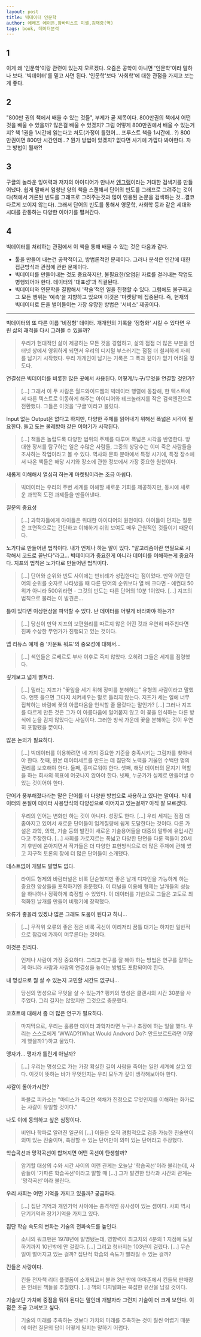 ```yaml
---
layout: post
title: 빅데이터 인문학
author: 에레즈 에이든,잠바티스트 미셸,김재중(역)
tags: book, 데이터분석
---
```


## 1
이게 왜 '인문학'이랑 관련이 있는지 모르겠다. 요즘은 공학이 아니면 '인문학'이라 말하나 보다. '빅데이터'를 믿고 사면 된다. '인문학'보다 '사회학'에 대한 관점을 가지고 보는게 좋다. 

## 2
"800만 권의 책에서 배울 수 있는 것들", 부제가 곧 제목이다. 800만권의 책에서 어떤 것을 배울 수 있을까? 많은걸 배울 수 있겠지? 그럼 어떻게 800만권에서 배울 수 있는거지? 책 1권을 1시간에 읽는다고 쳐도(가정이 틀렸어... 프루스트 책을 1시간에.. ?) 800만권이면 800만 시간인데...? 뭔가 방법이 있겠지? 없다면 사기에 가깝다 봐야한다. 자 그 방법이 뭘까?!

## 3
구글의 놀라운 잉여력과 저자의 아이디어가 만나서 [엔그램](https://books.google.com/ngrams)이라는 거대한 검색기를 만들어냈다. 쉽게 말해서 엄청난 양의 책을 스캔해서 단어의 빈도를 그래프로 그려주는 것이다(책에서 거론된 빈도를 그래프로 그려주는것과 많이 인용된 논문을 검색하는 것...결코 다르게 보이지 않는다). 그래서 단어의 빈도를 통해서 영문학, 사회학 등과 같은 세대와 시대를 관통하는 다양한 이야기를 펼쳐간다.



## 4
빅데이터를 처리하는 관점에서 이 책을 통해 배울 수 있는 것은 다음과 같다.
* 툴을 만들어 내는건 공학적이고, 방법론적인 문제이다. 그러나 분석은 인간에 대한 접근방식과 관점에 관한 문제이다.
* 빅데이터를 만들어내는 것도 중요하지만, 불필요한/오염된 자료를 걸러내는 작업도 병행되어야 한다. 데이터의 '대표성'과 직결된다.
* 빅데이터와 인문학을 결합해서 '학술'적인 일을 진행할 수 있다. 그럼에도 불구하고 그 모든 행위는 '예측'을 지향하고 있으며 이것은 '마켓팅'에 집중된다. 즉, 현재의 빅데이터로 돈을 벌어들이는 가장 유망한 방법은 '서비스' 제공이다.



-----

빅데이터의 또 다른 이름 '비정형' 데이터. 개개인의 기록을 '정형화' 시킬 수 있다면 우린 삶의 괘적을 다시 그려볼 수 있을까?
> 우리가 현대적인 삶이 제공하는 모든 것을 경험하고, 삶의 점점 더 많은 부분을 인터넷 상에서 영위하게 되면서 우리의 디지털 부스러기는 점점 더 철저하게 자취를 남기기 시작했다. 우리 개개인이 남기는 기록은 그 폭과 깊이가 믿기 어려울 정도다.

연결성은 빅데이터를 비롯한 많은 곳에서 사용된다. 어떻게/누구/무엇을 연결할 것인가?
> [...] 그래서 이 두 사람은 월드와이드웹의 빅데이터 행렬에 동참해, 한 텍스트에서 다른 텍스트로 이동하게 해주는 아이디어와 테크놀러지를 작은 검색엔진으로 전환했다. 그들은 이것을 '구글'이라고 불렀다.

Input 없는 Output은 없다고 하지만, 다양한 주제를 읽어내기 위해선 폭넓은 시각이 필요한다. 돌고 도는 물레방아 같은 이야기가 시작된다. 
> [...] 책들은 놀랍도록 다양한 범위의 주제를 다루며 폭넓은 시각을 반영한다. 방대한 장서를 탐구하는 일은 수많은 사람들, 그중의 상당수는 이미 죽은 사람들을 조사하는 작업이라고 볼 수 있다. 역사와 문화 분야에서 특정 시기에, 특정 장소에서 나온 책들은 해당 시기와 장소에 관한 정보에서 가장 중요한 원천이다.

새롭게 이해해서 열심히 하는게 마켓팅이라는 조금 아쉽다.
> 빅데이터는 우리의 주변 세계를 이해할 새로운 기회를 제공하지만, 동시에 새로운 과학적 도전 과제들을 만들어낸다.

질문의 중요성
> [...] 과학자들에게 아이들은 위대한 아이디어의 원천이다. 아이들이 던지는 질문은 표면적으로는 간단하고 이해하기 쉬워 보여도 매우 근원적인 것들이기 때문이다.

노가다로 만들어낸 법칙이다. 내가 언제나 하는 말이 있다. "알고리즘이란 연필으로 시작해서 코드로 끝난다"라고... 빅데이터가 중요한게 아니라 데이터를 이해하는게 중요하다. 지프의 법칙은 노가다로 만들어낸 법칙이다.
> [...] 단어와 순위와 빈도 사이에는 반비례가 성립한다는 점이었다. 만약 어떤 단어의 순위를 숫자로 나타냈을 때 다른 단어의 순위보다 열 배 크다면 - 에컨대 50위가 아니라 500위라면 - 그것의 빈도는 다른 단어의 10분 1이었다. [...] 지프의 법칙으로 불리는 이 발견은...

틀이 있다면 이상현상을 파악할 수 있다. 난 데이터를 어떻게 바라봐야 하는가?
> [...] 당신이 만약 지프의 보편원리를 따르지 않은 어떤 것과 우연히 마주친다면 진짜 수상한 무언가가 진행되고 있는 것이다.

맵 리듀스 예제 중 '카운트 워드'의 중요성에 대해서...
> [...] 색인들은 로베르토 부사 이후로 죽지 않았다. 오히려 그들은 세계를 점령했다.

깊게보고 넓게 펼쳐라.
> [...] 밀러는 지프가 "꽃잎을 세기 위해 장미를 분해하는" 유형의 사람이라고 말했다. 언뜻 들으면 그다지 치켜세우는 말로 들리지 않는다. 지프가 세는 일에 너무 집착하는 바람에 꽃의 아름다움을 인식할 줄 몰랐다는 말인가? [...] 그러나 지프를 다르게 만든 것은 그가 이 아름다움에 얼어붙지 않고 이 꽃을 인식하는 다른 방식에 눈을 감지 않았다는 사실이다. 그러한 방식 가운데 꽃을 분해하는 것이 우연히 포함됐을 뿐이다.

많은 논의가 필요하다.
> [...] 빅데이터를 이용하려면 네 가지 중요한 기준을 충족시키는 그림자를 찾아내야 한다. 첫째, 원본 데이터세트를 만드는 데 집단적 노력을 기울인 수백만 명의 권리를 보호해야 한다. 둘째, 흥미로워야 한다. 셋째, 해당 데이터의 문지기 역할을 하는 회사의 목표에 어긋나지 않아야 한다. 넷째, 누군가가 실제로 만들어낼 수 있는 것이어야 한다.

단어가 풍부해졌다라는 말은 단어를 더 다양한 방법으로 사용하고 있다는 말이다. 빅데이터의 본질이 데이터 사용방식의 다양성으로 이어지고 있는걸까? 아직 잘 모르겠다.
> 우리의 언어는 변화만 하는 것이 아니다. 성장도 한다. [...] 우리 세계는 점점 더 좁아지고 있어서 새로운 단어들이 임계질량에 쉽게 도달한다는 것이다. 다른 가설은 과학, 의학, 기술 등의 발전이 새로운 기술용어들을 대중의 말투에 유입시킨다고 주장한다. [...] 사회를 가로지르는 폭넓고 다양한 단면을 다룬 책들이 20세기 후반에 쏟아지면서 작가들은 더 다양한 표현방식으로 더 많은 주제에 관해 썼고 지구적 토론의 장에 더 많은 단어들이 소개됐다.

테스트없이 개발도 발명도 없다.
> 라이트 형제의 바람터널은 비록 단순했지만 좋은 날개 디자인을 가능하게 하는 중요한 양상들을 포착하기엔 충분했다. 이 터널을 이용해 형제는 날개들의 성능을 하나하나 정확하게 측정할 수 있었다. 이 데이터를 기반으로 그들은 고도로 최적화된 날개를 만들어 비행기에 장착했다.

오류가 좋을리 있겠냐 많은 그래도 도움이 된다고 하니...
> [...] 무작위 오류의 좋은 점은 비록 곡선이 이리저리 꿈틀 대기는 하지만 일반적으로 참값에 가까이 머무른다는 것이다.

이것은 진리다.
> 언제나 사람이 가장 중요하다. 그리고 연구를 잘 해야 하는 방법은 연구를 잘하는게 아니라 사람과 사람의 연결성을 높이는 방법도 포함되어야 한다. 

내 명성으로 뭘 살 수 있는지 고민할 시간도 없구나...
> 당신의 명성으로 무엇을 살 수 있는가? 펑키의 명성은 클랜시의 시간 30분을 사주었다. 그리 길지는 않았지만 그것으로 충분했다.

코흐트에 대해서 좀 더 많은 연구가 필요하다.
> 마지막으로, 우리는 훌륭한 데이터 과학자라면 누구나 초장에 하는 일을 했다. 우리는 스스로에게 'WWAD?(What Would Andvord Do?: 안드보르드라면 어떻게 했을까?')하고 물었다.

맹자가... 맹자가 틀린게 아닐까? 
> [...] 우리는 명성으로 가는 가장 확실한 길이 사람을 죽이는 일인 세계에 살고 있다. 이것이 뜻하는 바가 무엇인지는 우리 모두가 깊이 생각해보아야 한다.

샤갈이 돌아가시면?
> 파블로 피카소는 "마티스가 죽으면 색채가 진정으로 무엇인지를 이해하는 화가로는 샤갈이 유일할 것이다."

나도 이에 동의하고 싶은 심정이다.
> 비엔나 학파로 알려진 일군의 [...] 이들은 오직 경험적으로 검증 가능한 진술만이 의미 있는 진술이며, 측정할 수 있는 단어만이 의미 있는 단어라고 주장했다.

학습곡선과 망각곡선이 합쳐지면 어떤 곡선이 탄생할까?
> 암기할 대상의 수와 시간 사이의 이런 관게는 오늘날 '학습곡선'이라 불리는데, 사람들이 '가파른 학습곡선'이라고 말할 때 [...] 그가 발견한 망각과 시간의 관계는 '망각곡선'이라 불린다.

우리 사회는 어떤 기억을 가지고 있을까? 궁금하다.
> [...] 집단 기억과 개인기억 사이에는 충격적인 유사성이 있는 셈이다. 사회 역시 단기기억과 장기기억을 가지고 있다.

집단 학습 속도의 변화는 기술의 전파속도를 높인다.
> 소니의 워크맨은 1978년에 발명됐는데, 영향력이 최고치의 4분의 1 지점에 도달하기까지 10년밖에 안 걸렸다. [...]  그리고 청바지는 103년이 걸렸다. [...] 무슨 일이 벌어지고 있는 걸까? 집단적 학습의 속도가 빨라질 수 있는 걸까?

킨들은 사랑이다.
> 킨들 전자책 리더 플랫폼이 소개되고서 불과 3년 만에 아마존에서 킨들북 판매량은 인쇄된 책들을 추월했다. [...] 책의 디지털화는 복잡한 유산을 남길 것이다.

기술보단 가치에 중점을 둬야 된다는 말인데 개발자라 그런지 기술이 더 크게 보인다. 이 점은 조금 고쳐보고 싶다.
> 기술의 미래를 추측하는 것보다 가치의 미래를 추측하는 것이 훨씬 어렵기 때문에 이런 질문의 답이 어떻게 될지는 말하기 어렵다.


